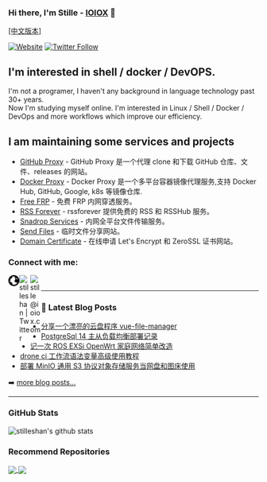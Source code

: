 ### Hi there, I'm Stille - [IOIOX][website] 👋 
[[中文版本]](README.md)

[![Website](https://img.shields.io/website?label=www.ioiox.com&style=for-the-badge&url=https%3A%2F%2Fwww.ioiox.com)](https://www.ioiox.com)
[![Twitter Follow](https://img.shields.io/twitter/follow/stilleshan?color=1DA1F2&logo=twitter&style=for-the-badge)](https://twitter.com/intent/follow?original_referer=https%3A%2F%2Fgithub.com%2Fstilleshan&screen_name=stilleshan)

## I'm interested in shell / docker / DevOPS.
I'm not a programer, I haven't any background in language technology past 30+ years.  
Now I'm studying myself online. I'm interested in Linux / Shell / Docker / DevOps and more workflows which improve our efficiency.

## I am maintaining some services and projects 
- [GitHub Proxy](https://ghproxy.com) - GitHub Proxy 是一个代理 clone 和下载 GitHub 仓库、文件、releases 的网站。
- [Docker Proxy](https://dockerproxy.com) - Docker Proxy 是一个多平台容器镜像代理服务,支持 Docker Hub, GitHub, Google, k8s 等镜像仓库.
- [Free FRP](https://freefrp.net) - 免费 FRP 内网穿透服务。
- [RSS Forever](https://rssforever.com) - rssforever 提供免费的 RSS 和 RSSHub 服务。
- [Snadrop Services](https://drop.ioiox.com) - 内网全平台文件传输服务。
- [Send Files](https://send.ioiox.com) - 临时文件分享网站。
- [Domain Certificate](https://ssl.ioiox.com) - 在线申请 Let's Encrypt 和 ZeroSSL 证书网站。

### Connect with me:

[<img align="left" alt="www.ioiox.com" width="22px" src="https://raw.githubusercontent.com/iconic/open-iconic/master/svg/globe.svg" />][website]
[<img align="left" alt="stilleshan | Twitter" width="22px" src="https://cdn.jsdelivr.net/npm/simple-icons@v3/icons/twitter.svg" />][twitter]
[<img align="left" alt="stille@ioiox.com" width="22px" src="https://cdn.jsdelivr.net/npm/simple-icons@v3/icons/gmail.svg" />][Email]

<br />

---

### 📕 Latest Blog Posts

<!-- BLOG-POST-LIST:START -->
- [分享一个漂亮的云盘程序 vue-file-manager](https://www.ioiox.com/archives/155.html)
- [PostgreSql 14 主从负载均衡部署记录](https://www.ioiox.com/archives/154.html)
- [记一次 ROS EXSi OpenWrt 家庭网络简单改造](https://www.ioiox.com/archives/153.html)
- [drone ci 工作流语法变量高级使用教程](https://www.ioiox.com/archives/152.html)
- [部署 MinIO 通用 S3 协议对象存储服务当网盘和图床使用](https://www.ioiox.com/archives/151.html)
<!-- BLOG-POST-LIST:END -->

➡️ [more blog posts...](https://www.ioiox.com)

---

### GitHub Stats

<img align="center" src="https://github-readme-stats.vercel.app/api?username=stilleshan&show_icons=true&include_all_commits=true&theme=default&count_private=true" alt="stilleshan's github stats" /></a>

### Recommend Repositories
<a href="https://github.com/stilleshan/dockerfiles">
  <img align="center" src="https://github-readme-stats.vercel.app/api/pin/?username=stilleshan&repo=dockerfiles&theme=default" />
</a>
<a href="https://github.com/stilleshan/rssforever">
  <img align="center" src="https://github-readme-stats.vercel.app/api/pin/?username=stilleshan&repo=rssforever&theme=default" />
</a>


[website]: https://www.ioiox.com
[twitter]: https://twitter.com/stilleshan
[Email]: mailto:stille@ioiox.com

